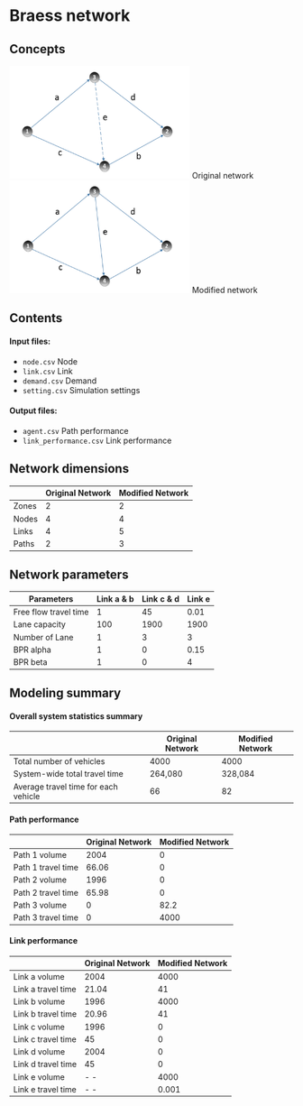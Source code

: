 # Braess network
## Concepts

<img src="https://github.com/chnfanyu/integrated_modeling/blob/main/dataset/02_Braess_Paradox/img/Capture.PNG" width="320" height="200"> Original network
<img src="https://github.com/chnfanyu/integrated_modeling/blob/main/dataset/02_Braess_Paradox/img/Capture1.PNG" width="320" height="200"> Modified network

## Contents
#### Input files:
 - `node.csv`  Node  
 - `link.csv`  Link
 - `demand.csv`  Demand  
 - `setting.csv`  Simulation settings
#### Output files:
 - `agent.csv`  Path performance   
 - `link_performance.csv`  Link performance 

## Network dimensions 

| | Original Network | Modified Network 
------------ | ------------- | ------------- 
Zones | 2 | 2 
Nodes | 4 | 4 
Links | 4 | 5 
Paths | 2 | 3 


## Network parameters 

Parameters | Link a & b | Link c & d | Link e
------------ | ------------- | ------------- | -------------
Free flow travel time| 1 | 45 | 0.01
Lane capacity | 100 | 1900 | 1900
Number of Lane | 1 | 3 | 3
BPR alpha | 1 | 0 | 0.15
BPR beta | 1 | 0 | 4


## Modeling summary 

#### Overall system statistics summary

| | Original Network | Modified Network 
------------ | ------------- | ------------- 
Total number of vehicles | 4000 | 4000 
System-wide total travel time | 264,080 | 328,084 
Average travel time for each vehicle | 66 | 82 

#### Path performance 

| | Original Network | Modified Network 
------------ | ------------- | ------------- 
Path 1 volume | 2004 | 0 
Path 1 travel time | 66.06 | 0 
Path 2 volume | 1996 | 0 
Path 2 travel time | 65.98 | 0 
Path 3 volume | 0 | 82.2 
Path 3 travel time | 0 | 4000


#### Link performance 

| |Original Network | Modified Network 
------------ | ------------- | ------------- 
Link a volume | 2004 | 4000
Link a travel time | 21.04 | 41 
Link b volume | 1996 | 4000
Link b travel time | 20.96 | 41 
Link c volume | 1996 | 0
Link c travel time | 45 | 0
Link d volume | 2004 | 0
Link d travel time | 45 | 0
Link e volume | - - | 4000
Link e travel time | - - | 0.001
